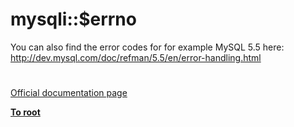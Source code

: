 # mysqli::$errno



You can also find the error codes for for example MySQL 5.5 here: http://dev.mysql.com/doc/refman/5.5/en/error-handling.html  

#

[Official documentation page](https://www.php.net/manual/en/mysqli.errno.php)

**[To root](/README.md)**